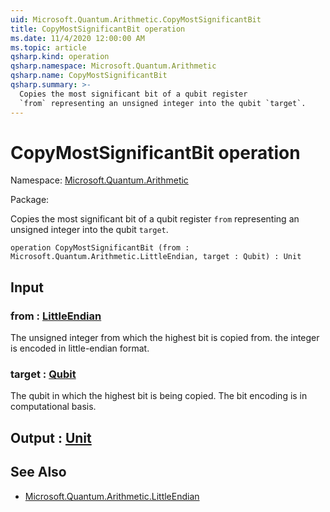 ```yaml
---
uid: Microsoft.Quantum.Arithmetic.CopyMostSignificantBit
title: CopyMostSignificantBit operation
ms.date: 11/4/2020 12:00:00 AM
ms.topic: article
qsharp.kind: operation
qsharp.namespace: Microsoft.Quantum.Arithmetic
qsharp.name: CopyMostSignificantBit
qsharp.summary: >-
  Copies the most significant bit of a qubit register
  `from` representing an unsigned integer into the qubit `target`.
---
```


# CopyMostSignificantBit operation

Namespace: [Microsoft.Quantum.Arithmetic](xref:Microsoft.Quantum.Arithmetic)

Package: [](https://nuget.org/packages/)


Copies the most significant bit of a qubit register`from` representing an unsigned integer into the qubit `target`.

```qsharp
operation CopyMostSignificantBit (from : Microsoft.Quantum.Arithmetic.LittleEndian, target : Qubit) : Unit
```


## Input

### from : [LittleEndian](xref:Microsoft.Quantum.Arithmetic.LittleEndian)

The unsigned integer from which the highest bit is copied from.the integer is encoded in little-endian format.


### target : [Qubit](xref:microsoft.quantum.lang-ref.qubit)

The qubit in which the highest bit is being copied. The bit encoding isin computational basis.



## Output : [Unit](xref:microsoft.quantum.lang-ref.unit)



## See Also

- [Microsoft.Quantum.Arithmetic.LittleEndian](xref:Microsoft.Quantum.Arithmetic.LittleEndian)